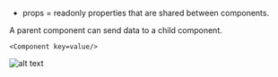 * props = readonly properties that are shared between components.

A parent component can send data to a child component.

```<Component key=value/>```

![alt text](image.png)